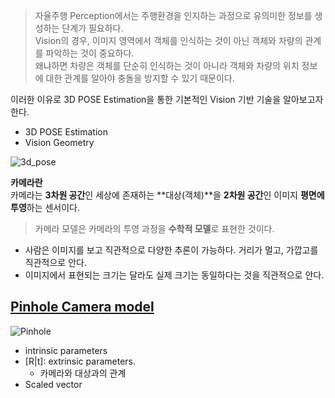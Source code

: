 > 자율주행 Perception에서는 주행환경을 인지하는 과정으로 유의미한 정보를 생성하는 단계가 필요하다.<br>
> Vision의 경우, 이미지 영역에서 객체를 인식하는 것이 아닌 객체와 차량의 관계를 파악하는 것이 중요하다. <br>
> 왜냐하면 차량은 객체를 단순히 인식하는 것이 아니라 객체와 차량의 위치 정보에 대한 관계를 알아야 충돌을 방지할 수 있기 때문이다.

이러한 이유로 3D POSE Estimation을 통한 기본적인 Vision 기반 기술을 알아보고자 한다.

+ 3D POSE Estimation
+ Vision Geometry

![3d_pose](https://docs.opencv.org/2.4/_images/pinhole_camera_model.png)

**카메라란**
<br> 카메라는 **3차원 공간**인 세상에 존재하는 **대상(객체)**을 **2차원 공간**인 이미지 **평면에 투영**하는 센서이다.
> 카메라 모델은 카메라의 투영 과정을 **수학적 모델**로 표현한 것이다.

+ 사람은 이미지를 보고 직관적으로 다양한 추론이 가능하다. 거리가 멀고, 가깝고를 직관적으로 안다. 
+ 이미지에서 표현되는 크기는 달라도 실제 크기는 동일하다는 것을 직관적으로 안다.

## [Pinhole Camera model](https://docs.opencv.org/2.4/modules/calib3d/doc/camera_calibration_and_3d_reconstruction.html)
![Pinhole](https://docs.opencv.org/2.4/_images/math/803e522ec37bc5bc609c0ef08373a350a819fc15.png)
+ intrinsic parameters
+ [R|t]: extrinsic parameters.
  + 카메라와 대상과의 관계
+ Scaled vector